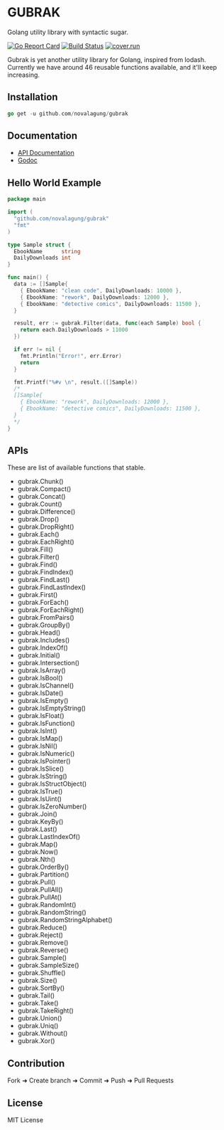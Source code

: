 # GUBRAK

Golang utility library with syntactic sugar.

[![Go Report Card](https://goreportcard.com/badge/github.com/novalagung/gubrak?nocache=1)](https://goreportcard.com/report/github.com/novalagung/gubrak?nocache=1)
[![Build Status](https://travis-ci.org/novalagung/gubrak.svg?branch=master)](https://travis-ci.org/novalagung/gubrak)
[![cover.run](https://cover.run/go/github.com/novalagung/gubrak.svg?style=flat&tag=golang-1.10)](https://cover.run/go?tag=golang-1.10&repo=github.com%2Fnovalagung%2Fgubrak)
<!-- [![Coverage Status](https://coveralls.io/repos/github/novalagung/gubrak/badge.svg?branch=master)](https://coveralls.io/github/novalagung/gubrak?branch=master) -->

Gubrak is yet another utility library for Golang, inspired from lodash. Currently we have around 46 reusable functions available, and it'll keep increasing.

## Installation

```go
go get -u github.com/novalagung/gubrak
```

## Documentation

 - [API Documentation](https://gubrak.github.io/)
 - [Godoc](https://godoc.org/github.com/novalagung/gubrak)

## Hello World Example

```go
package main

import (
  "github.com/novalagung/gubrak"
  "fmt"
)

type Sample struct {
  EbookName      string
  DailyDownloads int
}

func main() {
  data := []Sample{
    { EbookName: "clean code", DailyDownloads: 10000 },
    { EbookName: "rework", DailyDownloads: 12000 },
    { EbookName: "detective comics", DailyDownloads: 11500 },
  }

  result, err := gubrak.Filter(data, func(each Sample) bool {
    return each.DailyDownloads > 11000
  })

  if err != nil {
    fmt.Println("Error!", err.Error)
    return
  }

  fmt.Printf("%#v \n", result.([]Sample))
  /*
  []Sample{
    { EbookName: "rework", DailyDownloads: 12000 },
    { EbookName: "detective comics", DailyDownloads: 11500 },
  }
  */
}
```

## APIs

These are list of available functions that stable.

- gubrak.Chunk()
- gubrak.Compact()
- gubrak.Concat()
- gubrak.Count()
- gubrak.Difference()
- gubrak.Drop()
- gubrak.DropRight()
- gubrak.Each()
- gubrak.EachRight()
- gubrak.Fill()
- gubrak.Filter()
- gubrak.Find()
- gubrak.FindIndex()
- gubrak.FindLast()
- gubrak.FindLastIndex()
- gubrak.First()
- gubrak.ForEach()
- gubrak.ForEachRight()
- gubrak.FromPairs()
- gubrak.GroupBy()
- gubrak.Head()
- gubrak.Includes()
- gubrak.IndexOf()
- gubrak.Initial()
- gubrak.Intersection()
- gubrak.IsArray()
- gubrak.IsBool()
- gubrak.IsChannel()
- gubrak.IsDate()
- gubrak.IsEmpty()
- gubrak.IsEmptyString()
- gubrak.IsFloat()
- gubrak.IsFunction()
- gubrak.IsInt()
- gubrak.IsMap()
- gubrak.IsNil()
- gubrak.IsNumeric()
- gubrak.IsPointer()
- gubrak.IsSlice()
- gubrak.IsString()
- gubrak.IsStructObject()
- gubrak.IsTrue()
- gubrak.IsUint()
- gubrak.IsZeroNumber()
- gubrak.Join()
- gubrak.KeyBy()
- gubrak.Last()
- gubrak.LastIndexOf()
- gubrak.Map()
- gubrak.Now()
- gubrak.Nth()
- gubrak.OrderBy()
- gubrak.Partition()
- gubrak.Pull()
- gubrak.PullAll()
- gubrak.PullAt()
- gubrak.RandomInt()
- gubrak.RandomString()
- gubrak.RandomStringAlphabet()
- gubrak.Reduce()
- gubrak.Reject()
- gubrak.Remove()
- gubrak.Reverse()
- gubrak.Sample()
- gubrak.SampleSize()
- gubrak.Shuffle()
- gubrak.Size()
- gubrak.SortBy()
- gubrak.Tail()
- gubrak.Take()
- gubrak.TakeRight()
- gubrak.Union()
- gubrak.Uniq()
- gubrak.Without()
- gubrak.Xor()

## Contribution

Fork ➜ Create branch ➜ Commit ➜ Push ➜ Pull Requests

## License

MIT License
